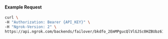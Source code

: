 
#### Example Request

```bash 
curl \
-H "Authorization: Bearer {API_KEY}" \
-H "Ngrok-Version: 2" \
https://api.ngrok.com/backends/failover/bkdfo_2EmMPgucQlVlGJSc0HZBUbz618c
